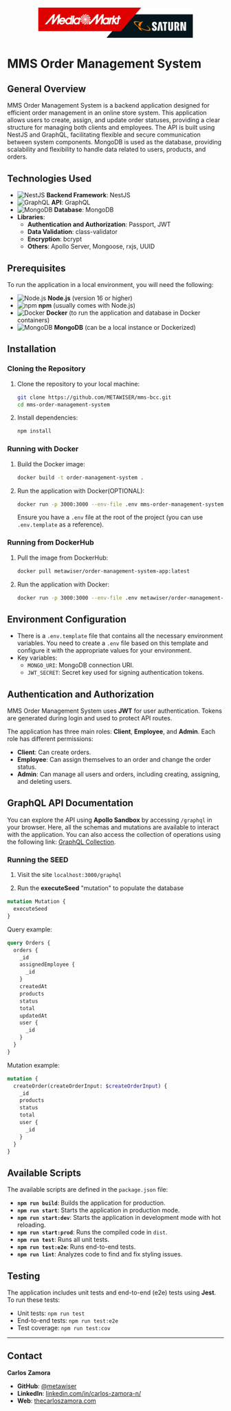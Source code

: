<p align="center">
  <a href="./mms-logo.png" target="blank"><img src="./mms-logo.png" width="360" alt="MMS Logo" /></a>
</p>

# MMS Order Management System

## General Overview
MMS Order Management System is a backend application designed for efficient order management in an online store system. This application allows users to create, assign, and update order statuses, providing a clear structure for managing both clients and employees. The API is built using NestJS and GraphQL, facilitating flexible and secure communication between system components. MongoDB is used as the database, providing scalability and flexibility to handle data related to users, products, and orders.

## Technologies Used
- <img src="https://nestjs.com/img/logo_text.svg" alt="NestJS" width="20" height="20" /> **Backend Framework**: NestJS
- <img src="https://graphql.org/img/logo.svg" alt="GraphQL" width="20" height="20" /> **API**: GraphQL
- <img src="https://www.mongodb.com/assets/images/global/favicon.ico" alt="MongoDB" width="20" height="20" /> **Database**: MongoDB
- **Libraries**:
  - **Authentication and Authorization**: Passport, JWT
  - **Data Validation**: class-validator
  - **Encryption**: bcrypt
  - **Others**: Apollo Server, Mongoose, rxjs, UUID

## Prerequisites
To run the application in a local environment, you will need the following:

- <img src="https://nodejs.org/static/images/favicons/favicon.png" alt="Node.js" width="20" height="20" /> **Node.js** (version 16 or higher)
- <img src="https://nodejs.org/static/images/favicons/favicon.png" alt="npm" width="20" height="20" /> **npm** (usually comes with Node.js)
- <img src="https://www.docker.com/favicon.ico" alt="Docker" width="20" height="20" /> **Docker** (to run the application and database in Docker containers)
- <img src="https://www.mongodb.com/assets/images/global/favicon.ico" alt="MongoDB" width="20" height="20" /> **MongoDB** (can be a local instance or Dockerized)

## Installation

### Cloning the Repository
1. Clone the repository to your local machine:
   ```sh
   git clone https://github.com/METAWISER/mms-bcc.git
   cd mms-order-management-system
   ```
2. Install dependencies:
   ```sh
   npm install
   ```

### Running with Docker
1. Build the Docker image:
   ```sh
   docker build -t order-management-system .
   ```
2. Run the application with Docker(OPTIONAL):
   ```sh
   docker run -p 3000:3000 --env-file .env mms-order-management-system
   ```
   Ensure you have a `.env` file at the root of the project (you can use `.env.template` as a reference).

### Running from DockerHub
1. Pull the image from DockerHub:
   ```sh
   docker pull metawiser/order-management-system-app:latest
   ```
2. Run the application with Docker:
   ```sh
   docker run -p 3000:3000 --env-file .env metawiser/order-management-system-app:latest
   ```

## Environment Configuration
- There is a `.env.template` file that contains all the necessary environment variables. You need to create a `.env` file based on this template and configure it with the appropriate values for your environment.
- Key variables:
  - `MONGO_URI`: MongoDB connection URI.
  - `JWT_SECRET`: Secret key used for signing authentication tokens.

## Authentication and Authorization
MMS Order Management System uses **JWT** for user authentication. Tokens are generated during login and used to protect API routes.

The application has three main roles: **Client**, **Employee**, and **Admin**. Each role has different permissions:
- **Client**: Can create orders.
- **Employee**: Can assign themselves to an order and change the order status.
- **Admin**: Can manage all users and orders, including creating, assigning, and deleting users.

## GraphQL API Documentation
You can explore the API using **Apollo Sandbox** by accessing `/graphql` in your browser. Here, all the schemas and mutations are available to interact with the application. You can also access the collection of operations using the following link: [GraphQL Collection](http://localhost:3000/graphql?collectionId=7d4ac47f-2deb-4fd3-9343-b871ee94adb2&focusCollectionId=7d4ac47f-2deb-4fd3-9343-b871ee94adb2).

### Running the SEED

1. Visit the site
```localhost:3000/graphql```

2. Run the __executeSeed__ "mutation" to populate the database
```graphql
mutation Mutation {
  executeSeed
}
```


Query example:

```graphql
query Orders {
  orders {
    _id
    assignedEmployee {
      _id
    }
    createdAt
    products
    status
    total
    updatedAt
    user {
      _id
    }
  }
}
```
Mutation example:
```graphql
mutation {
  createOrder(createOrderInput: $createOrderInput) {
    _id
    products
    status
    total
    user {
      _id
    }
  }
}
```

## Available Scripts
The available scripts are defined in the `package.json` file:

- **`npm run build`**: Builds the application for production.
- **`npm run start`**: Starts the application in production mode.
- **`npm run start:dev`**: Starts the application in development mode with hot reloading.
- **`npm run start:prod`**: Runs the compiled code in `dist`.
- **`npm run test`**: Runs all unit tests.
- **`npm run test:e2e`**: Runs end-to-end tests.
- **`npm run lint`**: Analyzes code to find and fix styling issues.

## Testing
The application includes unit tests and end-to-end (e2e) tests using **Jest**. To run these tests:

- Unit tests: `npm run test`
- End-to-end tests: `npm run test:e2e`
- Test coverage: `npm run test:cov`

---
## Contact
**Carlos Zamora** 
- **GitHub**: [@metawiser](https://github.com/metawiser)
- **LinkedIn**: [linkedin.com/in/carlos-zamora-n/](https://www.linkedin.com/in/carlos-zamora-n/)
- **Web**: [thecarloszamora.com](https://thecarloszamora.com)

